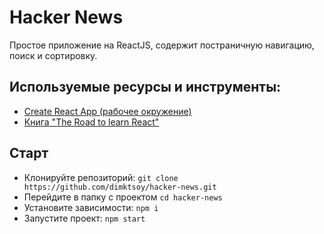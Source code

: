 #  Hacker News

Простое приложение на ReactJS, содержит постраничную навигацию, поиск и сортировку.

## Используемые ресурсы и инструменты:
- [Create React App (рабочее окружение)](https://github.com/facebook/create-react-app)
- [Книга "The Road to learn React"](https://github.com/the-road-to-learn-react)

## Cтарт
- Клонируйте репозиторий: `git clone https://github.com/dimktsoy/hacker-news.git`
- Перейдите в папку с проектом `cd hacker-news`
- Установите зависимости: `npm i`
- Запустите проект: `npm start`
